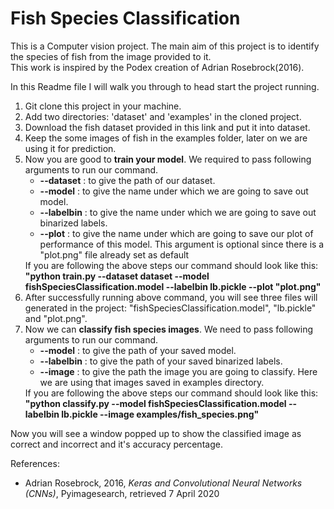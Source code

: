 # Fish Species Classification
This is a Computer vision project. The main aim of this project is to identify the species of fish from the image provided to it.<br>
This work is inspired by the Podex creation of Adrian Rosebrock(2016).

In this Readme file I will walk you through to head start the project running.

<ol>
<li>Git clone this project in your machine.</li>

<li>Add two directories: 'dataset' and 'examples' in the cloned project.</li>

<li>Download the fish dataset provided in this link and put it into dataset.</li>

<li>Keep the some images of fish in the examples folder, later on we are using it for prediction.</li>

<li>Now you are good to <b>train your model</b>. We required to pass following arguments to run our command.
    <ul>
        <li>
            <b>--dataset</b> :  to give the path of our dataset.
        </li>
        <li>
            <b>--model</b> :  to give the name under which we are going to save out model.
        </li>
        <li>
            <b>--labelbin</b> :  to give the name under which we are going to save out binarized labels.
        </li>
        <li>
            <b>--plot</b> :  to give the name under which are going to save our plot of performance of this model. This argument is optional since there is a "plot.png" file already set as default
        </li>
    </ul>
    If you are following the above steps our command should look like this:<br>
    <b>"python train.py --dataset dataset --model fishSpeciesClassification.model --labelbin lb.pickle --plot "plot.png"</b> 
</li>

<li>After successfully running above command, you will see three files will generated in the project: "fishSpeciesClassification.model", "lb.pickle" and "plot.png".</li>

<li>Now we can <b>classify fish species images</b>. We need to pass following arguments to run our command.
    <ul>
        <li>
            <b>--model</b> :  to give the path of your saved model.
        </li>
        <li>
            <b>--labelbin</b> :  to give the path of your saved binarized labels.
        </li>
         <li>
            <b>--image</b> :  to give the path the image you are going to classify. Here we are using that images saved in examples directory.
        </li>
    </ul>
    If you are following the above steps our command should look like this:<br>
    <b> "python classify.py --model fishSpeciesClassification.model --labelbin lb.pickle --image examples/fish_species.png"</b>
</li>
</ol>
Now you will see a window popped up to show the classified image as correct and incorrect and it's accuracy percentage.<br>

<p>References:
    <ul>
        <li>Adrian Rosebrock, 2016, <i>Keras and Convolutional Neural Networks (CNNs)</i>, Pyimagesearch, retrieved 7 April 2020 <https://www.pyimagesearch.com> </li>
    </ul>
</p>

